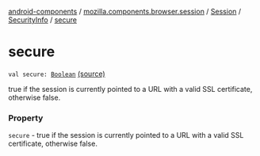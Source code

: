 [android-components](../../../index.md) / [mozilla.components.browser.session](../../index.md) / [Session](../index.md) / [SecurityInfo](index.md) / [secure](./secure.md)

# secure

`val secure: `[`Boolean`](https://kotlinlang.org/api/latest/jvm/stdlib/kotlin/-boolean/index.html) [(source)](https://github.com/mozilla-mobile/android-components/blob/master/components/browser/session/src/main/java/mozilla/components/browser/session/Session.kt#L85)

true if the session is currently pointed to a URL with
a valid SSL certificate, otherwise false.

### Property

`secure` - true if the session is currently pointed to a URL with
a valid SSL certificate, otherwise false.